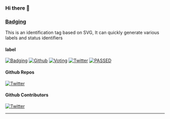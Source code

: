 ### Hi there 👋


### [Badging](https://badging.now.sh)

This is an identification tag based on SVG, It can quickly generate various labels and status identifiers

#### label

[![Badging](https://badging.now.sh/static/label/tag/555/V1.0/84bf96/Beta/F82?icon=tag)](https://badging.now.sh)
[![Github](https://badging.now.sh/static/label/Github/03a9f4?logo=github)](https://badging.now.sh)
[![Voting](https://badging.now.sh/static/label/80%25/0b0/Voting/555/20%25/F15?stroke=555)](https://badging.now.sh)
[![Twitter](https://badging.now.sh/static/label/Yakeing/555?opacity=1&icon=twitter&iconcolor=3bc8f4)](https://badging.now.sh)
[![PASSED](https://badging.now.sh/static/label/PASSED/4c1?radius=0)](https://badging.now.sh)

#### Github Repos

[![Twitter](https://badging.tk/github/repos/yakeing/php_session)](https://badging.now.sh)

#### Github Contributors

[![Twitter](https://badging.tk/github/contributors/yakeing/php_session)](https://badging.now.sh)

---
